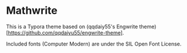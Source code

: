 # Mathwrite

This is a Typora theme based on (qqdaiy55's Engwrite theme)[https://github.com/qqdaiyu55/engwrite-theme].


Included fonts (Computer Modern) are under the SIL Open Font License.
